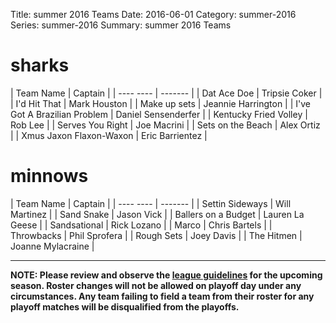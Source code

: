 Title: summer 2016 Teams
Date: 2016-06-01
Category: summer-2016
Series: summer-2016
Summary: summer 2016 Teams

sharks
=====
| Team Name | Captain |
| ---- ---- | ------- |
| Dat Ace Doe | Tripsie Coker |
| I'd Hit That | Mark Houston |
| Make up sets | Jeannie Harrington |
| I've Got A Brazilian Problem | Daniel Sensenderfer |
| Kentucky Fried Volley | Rob Lee |
| Serves You Right | Joe Macrini |
| Sets on the Beach | Alex Ortiz |
| Xmus Jaxon Flaxon-Waxon | Eric Barrientez |


minnows
=====
| Team Name | Captain |
| ---- ---- | ------- |
| Settin Sideways | Will Martinez |
| Sand Snake | Jason Vick |
| Ballers on a Budget | Lauren La Geese |
| Sandsational | Rick Lozano |
| Marco | Chris Bartels |
| Throwbacks | Phil Sprofera |
| Rough Sets | Joey Davis |
| The Hitmen | Joanne Mylacraine |



---
**NOTE: Please review and observe the [league guidelines]({filename}/pages/leagueguidelines.md) for the upcoming season. Roster changes will not be allowed on playoff day under any circumstances. Any team failing to field a team from their roster for any playoff matches will be disqualified from the playoffs.**

